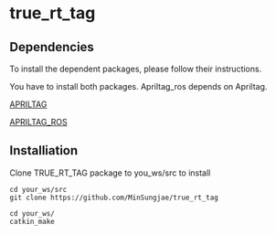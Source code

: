# true_rt_tag

## Dependencies

To install the dependent packages, please follow their instructions. </br>

You have to install both packages. Apriltag_ros depends on Apriltag.

[APRILTAG](https://github.com/AprilRobotics/apriltag)

[APRILTAG_ROS](https://github.com/AprilRobotics/apriltag_ros)

## Installiation

Clone TRUE_RT_TAG package to you_ws/src to install
```
cd your_ws/src
git clone https://github.com/MinSungjae/true_rt_tag

cd your_ws/
catkin_make
```